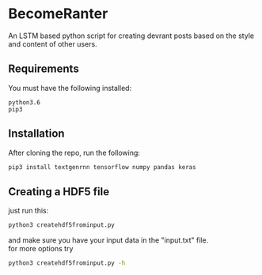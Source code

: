 # BecomeRanter
An LSTM based python script for creating devrant posts based on the style and content of other users.

## Requirements
You must have the following installed:
```
python3.6
pip3
```

## Installation
After cloning the repo, run the following:
```bash
pip3 install textgenrnn tensorflow numpy pandas keras
```

## Creating a HDF5 file
just run this:
```bash
python3 createhdf5frominput.py
```
and make sure you have your input data in the "input.txt" file.
<br>
for more options try
```bash
python3 createhdf5frominput.py -h
```